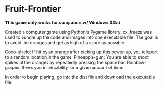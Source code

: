 # Fruit-Frontier

****This game only works for computers w/ Windows 32bit****

Created a computer game using Python's Pygame library. cx_freeze was used to bundle up the code and images into one executable file. The goal is to avoid the oranges and get as high of a score as possible.

Coco-shield: If hit by an orange after picking up this power-up, you teleport to a random location in the game.
Pineapple-gun: You are able to shoot spikes at the oranges by repeatedly pressing the space bar. 
Rainbow-grapes: Gives you innvincibility for a given amount of time.

In order to begin playing, go into the dist file and download the executable file.  

